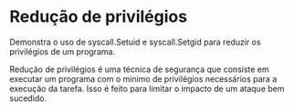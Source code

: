 # Redução de privilégios

Demonstra o uso de syscall.Setuid e syscall.Setgid para reduzir os privilégios de um programa.

Redução de privilégios é uma técnica de segurança que consiste em executar um programa com o minimo de privilégios necessários para a execução da tarefa. Isso é feito para limitar o impacto de um ataque bem sucedido.

